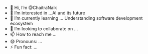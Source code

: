 - 👋 Hi, I’m @ChaitraNaik
- 👀 I’m interested in ...AI and its future
- 🌱 I’m currently learning ... Understanding software development ecosystem
- 💞️ I’m looking to collaborate on ...
- 📫 How to reach me ...
- 😄 Pronouns: ...
- ⚡ Fun fact: ...

<!---
ChaitraNaik-code/ChaitraNaik-code is a ✨ special ✨ repository because its `README.md` (this file) appears on your GitHub profile.
You can click the Preview link to take a look at your changes.
--->
